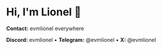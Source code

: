 # Hi, I'm Lionel 👋

**Contact:** evmlionel everywhere

**Discord:** evmlionel • **Telegram:** @evmlionel • **X:** @evmlionel
